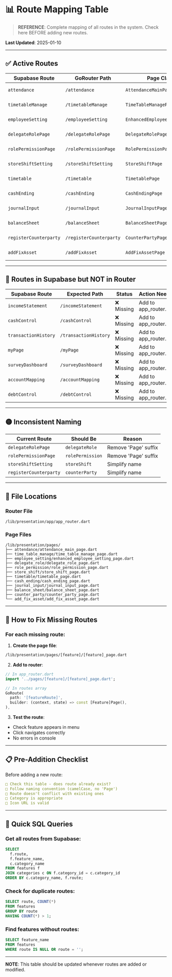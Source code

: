 # 📊 Route Mapping Table

> **REFERENCE**: Complete mapping of all routes in the system. Check here BEFORE adding new routes.

**Last Updated**: 2025-01-10

---

## ✅ Active Routes

| Supabase Route | GoRouter Path | Page Class | Category | Status |
|----------------|---------------|------------|----------|--------|
| `attendance` | `/attendance` | `AttendanceMainPage` | HR | ✅ Active |
| `timetableManage` | `/timetableManage` | `TimeTableManagePage` | HR | ✅ Active |
| `employeeSetting` | `/employeeSetting` | `EnhancedEmployeeSettingPage` | HR | ✅ Active |
| `delegateRolePage` | `/delegateRolePage` | `DelegateRolePage` | HR | ✅ Active |
| `rolePermissionPage` | `/rolePermissionPage` | `RolePermissionPage` | HR | ✅ Active |
| `storeShiftSetting` | `/storeShiftSetting` | `StoreShiftPage` | HR | ✅ Active |
| `timetable` | `/timetable` | `TimetablePage` | HR | ✅ Active |
| `cashEnding` | `/cashEnding` | `CashEndingPage` | Finance | ✅ Active |
| `journalInput` | `/journalInput` | `JournalInputPage` | Finance | ✅ Active |
| `balanceSheet` | `/balanceSheet` | `BalanceSheetPage` | Finance | ✅ Active |
| `registerCounterparty` | `/registerCounterparty` | `CounterPartyPage` | Finance | ✅ Active |
| `addFixAsset` | `/addFixAsset` | `AddFixAssetPage` | Finance | ✅ Active |

---

## 🔴 Routes in Supabase but NOT in Router

| Supabase Route | Expected Path | Status | Action Needed |
|----------------|---------------|--------|---------------|
| `incomeStatement` | `/incomeStatement` | ❌ Missing | Add to app_router.dart |
| `cashControl` | `/cashControl` | ❌ Missing | Add to app_router.dart |
| `transactionHistory` | `/transactionHistory` | ❌ Missing | Add to app_router.dart |
| `myPage` | `/myPage` | ❌ Missing | Add to app_router.dart |
| `surveyDashboard` | `/surveyDashboard` | ❌ Missing | Add to app_router.dart |
| `accountMapping` | `/accountMapping` | ❌ Missing | Add to app_router.dart |
| `debtControl` | `/debtControl` | ❌ Missing | Add to app_router.dart |

---

## 🟡 Inconsistent Naming

| Current Route | Should Be | Reason |
|--------------|-----------|---------|
| `delegateRolePage` | `delegateRole` | Remove 'Page' suffix |
| `rolePermissionPage` | `rolePermission` | Remove 'Page' suffix |
| `storeShiftSetting` | `storeShift` | Simplify name |
| `registerCounterparty` | `counterParty` | Simplify name |

---

## 📁 File Locations

### Router File
```
/lib/presentation/app/app_router.dart
```

### Page Files
```
/lib/presentation/pages/
├── attendance/attendance_main_page.dart
├── time_table_manage/time_table_manage_page.dart
├── employee_setting/enhanced_employee_setting_page.dart
├── delegate_role/delegate_role_page.dart
├── role_permission/role_permission_page.dart
├── store_shift/store_shift_page.dart
├── timetable/timetable_page.dart
├── cash_ending/cash_ending_page.dart
├── journal_input/journal_input_page.dart
├── balance_sheet/balance_sheet_page.dart
├── counter_party/counter_party_page.dart
└── add_fix_asset/add_fix_asset_page.dart
```

---

## 🔧 How to Fix Missing Routes

### For each missing route:

1. **Create the page file**:
```bash
/lib/presentation/pages/[feature]/[feature]_page.dart
```

2. **Add to router**:
```dart
// In app_router.dart
import '../pages/[feature]/[feature]_page.dart';

// In routes array
GoRoute(
  path: '[featureRoute]',
  builder: (context, state) => const [Feature]Page(),
),
```

3. **Test the route**:
- Check feature appears in menu
- Click navigates correctly
- No errors in console

---

## 📋 Pre-Addition Checklist

Before adding a new route:
```yaml
□ Check this table - does route already exist?
□ Follow naming convention (camelCase, no 'Page')
□ Route doesn't conflict with existing ones
□ Category is appropriate
□ Icon URL is valid
```

---

## 🚀 Quick SQL Queries

### Get all routes from Supabase:
```sql
SELECT 
  f.route,
  f.feature_name,
  c.category_name
FROM features f
JOIN categories c ON f.category_id = c.category_id
ORDER BY c.category_name, f.route;
```

### Check for duplicate routes:
```sql
SELECT route, COUNT(*) 
FROM features 
GROUP BY route 
HAVING COUNT(*) > 1;
```

### Find features without routes:
```sql
SELECT feature_name 
FROM features 
WHERE route IS NULL OR route = '';
```

---

**NOTE**: This table should be updated whenever routes are added or modified.